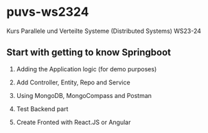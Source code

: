 # puvs-ws2324
Kurs Parallele und Verteilte Systeme (Distributed Systems) WS23-24

## Start with getting to know Springboot
1. Adding the Application logic (for demo purposes)

2. Add Controller, Entity, Repo and Service

3. Using MongoDB, MongoCompass and Postman

4. Test Backend part

5. Create Fronted with React.JS or Angular


